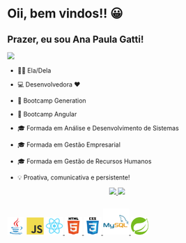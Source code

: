 <h1>Oii, bem vindos!! 😀</h1> 
<h2>Prazer, eu sou Ana Paula Gatti! </h2>  

<a href="https://www.linkedin.com/in/ana-paula-gatti-500a53157/" target="_blank"><img src="https://img.shields.io/badge/-LinkedIn-%230077B5?style=for-the-badge&logo=linkedin&logoColor=white" target="_blank"></a> 

- 🙋‍♀️ Ela/Dela
- 💻 Desenvolvedora  ❤
- 🚀 Bootcamp Generation
- 🚀 Bootcamp Angular
- 🎓 Formada em Análise e Desenvolvimento de Sistemas
- 🎓 Formada em Gestão Empresarial
- 🎓 Formada em Gestão de Recursos Humanos

- 💡 Proativa, comunicativa e persistente!

<div align="center">
  <a href="https://github.com/Ana-Gatti">
  <img height="180em" src="https://github-readme-stats.vercel.app/api?username=Ana-Gatti&show_icons=true&theme=dracula&include_all_commits=true&count_private=true"/>
  <img height="180em" src="https://github-readme-stats.vercel.app/api/top-langs/?username=Ana-Gatti&layout=compact&langs_count=7&theme=dracula"/>
</div>

 ##
<div style="display: inline_block">
  <a href="https://dev.java/" target="_blank"> <img src="https://github.com/devicons/devicon/blob/master/icons/java/java-original.svg" alt="java" width="40"          height="40"/></a>    
  <a href="https://developer.mozilla.org/en-US/docs/Web/JavaScript" target="_blank"> 
    <img src="https://raw.githubusercontent.com/devicons/devicon/master/icons/javascript/javascript-original.svg" alt="javascript" width="40" height="40"/></a>
  <a href="https://pt-br.reactjs.org/docs/getting-started.html"> <img src="https://github.com/devicons/devicon/blob/master/icons/react/react-original.svg" width="40" height="40"/> </a>  
  <a href="https://www.w3.org/html/" target="_blank"> <img src="https://raw.githubusercontent.com/devicons/devicon/master/icons/html5/html5-original-wordmark.svg"        alt="html5" width="40" height="40"/> </a> 
  <a href="https://www.w3schools.com/css/" target="_blank"> <img src="https://raw.githubusercontent.com/devicons/devicon/master/icons/css3/css3-original-wordmark.svg"    alt="css3" width="40" height="40"/> </a>
  <a href="https://www.mysql.com/" target="_blank"> <img src="https://raw.githubusercontent.com/devicons/devicon/master/icons/mysql/mysql-original-wordmark.svg"          alt="mysql" width="60" height="60"/> </a>
  <a href="https://spring.io/" target="_blank"> <img src="https://github.com/devicons/devicon/blob/master/icons/spring/spring-original.svg" alt="spring" width="40" height="40"/> </a>
</div>
  

